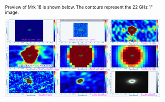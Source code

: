 Preview of Mrk 18 is shown below. The contours represent the 22 GHz 1" image. 

![Mrk18.png](Mrk18.png "Mrk18")

